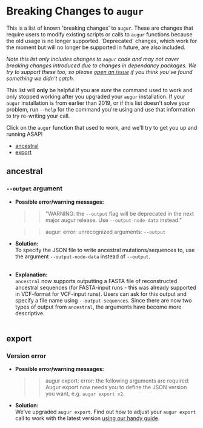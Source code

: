 # Breaking Changes to `augur`

This is a list of known 'breaking changes' to `augur`. These are changes that require users to modify existing scripts or calls to `augur` functions because the old usage is no longer supported. 'Deprecated' changes, which work for the moment but will no longer be supported in future, are also included.

_Note this list only includes changes to `augur` code and may not cover breaking changes introduced due to changes in dependancy packages. We try to support these too, so please [open an issue](https://github.com/nextstrain/augur/issues/new) if you think you've found something we didn't catch._

This list will **only** be helpful if you are _sure_ the command used to work and only stopped working after you upgraded your `augur` installation. If your `augur` installation is from earlier than 2019, or if this list doesn't solve your problem, run `--help` for the command you're using and use that information to try re-writing your call.

Click on the `augur` function that used to work, and we'll try to get you up and running ASAP!

* [ancestral](#ancestral)
* [export](#export)

## ancestral

### `--output` argument

* **Possible error/warning messages:**<br>
  > > "WARNING: the `--output` flag will be deprecated in the next major augur release. Use `--output-node-data` instead."

  > > augur: error: unrecognized arguments: `--output`

* **Solution:**<br>
  To specify the JSON file to write ancestral mutations/sequences to, use the argument `--output-node-data` instead of `--output`.<br><br>

* **Explanation:**<br>
  `ancestral` now supports outputting a FASTA file of reconstructed ancestral sequences (for FASTA-input runs - this was already supported in VCF-format for VCF-input runs). Users can ask for this output and specify a file name using `--output-sequences`. Since there are now two types of output from `ancestral`, the arguments have become more descriptive.<br><br>


## export

### Version error

* **Possible error/warning messages:**<br>
  > > augur export: error: the following arguments are required: Augur export now needs you to define the JSON version you want, e.g. `augur export v2`.

* **Solution:**<br>
  We've upgraded `augur export`. Find out how to adjust your `augur export` call to work with the latest version [using our handy guide](exportv.md).<br><br>
